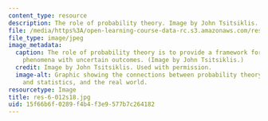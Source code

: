 ```yaml
---
content_type: resource
description: The role of probability theory. Image by John Tsitsiklis. Used with permission.
file: /media/https%3A/open-learning-course-data-rc.s3.amazonaws.com/res-6-012-introduction-to-probability-spring-2018/15f66b6f0289f4b4f3e9577b7c264182_res-6-012s18.jpg
file_type: image/jpeg
image_metadata:
  caption: The role of probability theory is to provide a framework for analyzing
    phenomena with uncertain outcomes. (Image by John Tsitsiklis.)
  credit: Image by John Tsitsiklis. Used with permission.
  image-alt: Graphic showing the connections between probability theory, inference
    and statistics, and the real world.
resourcetype: Image
title: res-6-012s18.jpg
uid: 15f66b6f-0289-f4b4-f3e9-577b7c264182
---
```

